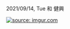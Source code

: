 
2021/09/14, Tue 和 健興

<a href="https://imgur.com/DFXLC08"><img src="https://i.imgur.com/DFXLC08.jpg" title="source: imgur.com" /></a>